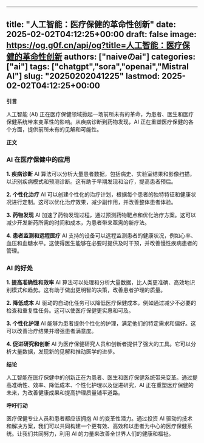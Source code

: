
---
title: "人工智能：医疗保健的革命性创新"
date: 2025-02-02T04:12:25+00:00
draft: false
image: https://og.g0f.cn/api/og?title=人工智能：医疗保健的革命性创新
authors: ["naiveのai"]
categories: ["ai"]
tags: ["chatgpt","sora","openai","Mistral AI"]
slug: "20250202041225"
lastmod: 2025-02-02T04:12:25+00:00
---
**引言**

人工智能 (AI) 正在医疗保健领域掀起一场前所未有的革命，为患者、医生和医疗保健系统带来变革性的影响。从疾病诊断到药物发现，AI 正在重塑医疗保健的各个方面，提供前所未有的见解和可能性。

**正文**

### AI 在医疗保健中的应用

**1. 疾病诊断**
AI 算法可以分析大量患者数据，包括病史、实验室结果和影像扫描，以识别疾病模式和预测诊断。这有助于早期发现和治疗，提高患者预后。

**2. 个性化治疗**
AI 可以创建个性化的治疗计划，根据每个患者的独特特征和健康状况进行定制。这可以优化治疗效果，减少副作用，并改善整体患者体验。

**3. 药物发现**
AI 加速了药物发现过程，通过预测药物靶点和优化治疗方案。这可以减少开发新药所需的时间和成本，为患者带来亟需的新疗法。

**4. 患者监测和远程医疗**
AI 支持的设备可以远程监测患者的健康状况，例如心率、血压和血糖水平。这使得医生能够在必要时提供及时干预，并改善慢性疾病患者的管理。

### AI 的好处

**1. 提高准确性和效率**
AI 算法可以处理和分析大量数据，比人类更准确、高效地识别模式和趋势。这有助于做出更明智的决策，改善患者护理的质量。

**2. 降低成本**
AI 驱动的自动化任务可以降低医疗保健成本，例如通过减少不必要的检查和重复性任务。这可以使医疗保健更实惠和可及。

**3. 个性化护理**
AI 能够为患者提供个性化的护理，满足他们的特定需求和偏好。这可以改善治疗结果并增强患者满意度。

**4. 促进研究和创新**
AI 为医疗保健研究人员和创新者提供了强大的工具。它可以分析大量数据，发现新的见解和推动医学的进步。

**结论**

人工智能在医疗保健中的创新正在为患者、医生和医疗保健系统带来变革。通过提高准确性、效率、降低成本、个性化护理以及促进研究，AI 正在重塑医疗保健的未来，为改善健康成果和提高护理质量铺平道路。

**呼吁行动**

医疗保健专业人员和患者都应该拥抱 AI 的变革性潜力。通过投资 AI 驱动的技术和解决方案，我们可以共同构建一个更有效、高效和以患者为中心的医疗保健系统。让我们共同努力，利用 AI 的力量来改善全世界人们的健康和福祉。
